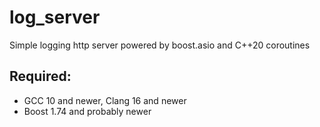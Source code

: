 # log_server
Simple logging http server powered by boost.asio and C++20 coroutines

## Required:

* GCC 10 and newer, Clang 16 and newer
* Boost 1.74 and probably newer
